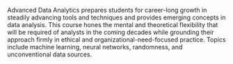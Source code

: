 Advanced Data Analytics prepares students for career-long growth in steadily advancing tools and techniques and provides emerging concepts in data analysis. This course hones the mental and theoretical flexibility that will be required of analysts in the coming decades while grounding their approach firmly in ethical and organizational-need-focused practice. Topics include machine learning, neural networks, randomness, and unconventional data sources.
